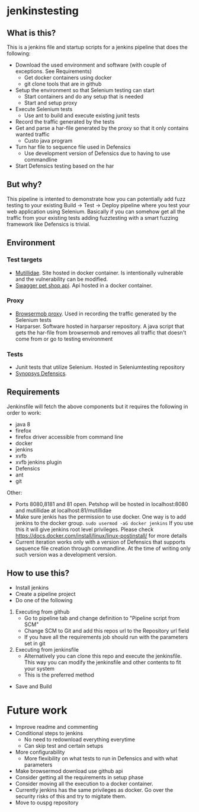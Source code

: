 # jenkinstesting

## What is this?
This is a jenkins file and startup scripts for a jenkins pipeline that does the following:
* Download the used environment and software (with couple of exceptions. See Requirements)
    * Get docker containers using docker
    * git clone tools that are in github
* Setup the environment so that Selenium testing can start
    * Start containers and do any setup that is needed
    * Start and setup proxy
* Execute Selenium tests
    * Use ant to build and execute existing junit tests
* Record the traffic generated by the tests
* Get and parse a har-file generated by the proxy so that it only contains wanted traffic
    * Custo java program
* Turn har file to sequence file used in Defensics
    * Use development version of Defensics due to having to use commandline
* Start Defensics testing based on the har

## But why?
This pipeline is intented to demonstrate how you can potentially add fuzz testing to your existing Build -> Test -> Deploy pipeline where you test your web application using Selenium. Basically if you can somehow get all the traffic from your existing tests adding fuzztesting with a smart fuzzing framework like Defensics is trivial. 

## Environment
### Test targets
* [Mutillidae](https://www.owasp.org/index.php/OWASP_Mutillidae_2_Project). Site hosted in docker container. Is intentionally vulnerable and the vulnerability can be modified. 
* [Swagger pet shop api](https://petstore.swagger.io/). Api hosted in a docker container. 

### Proxy
* [Browsermob proxy](https://github.com/lightbody/browsermob-proxy). Used in recording the traffic generated by the Selenium tests
* Harparser. Software hosted in harparser repository. A java script that gets the har-file from browsermob and removes all traffic that doesn't come from or go to testing environment

### Tests
* Junit tests that utilize Selenium. Hosted in Seleniumtesting repository
* [Synopsys Defensics](https://www.synopsys.com/software-integrity/security-testing/fuzz-testing.html).


## Requirements
Jenkinsfile will fetch the above components but it requires the following in order to work:

* java 8
* firefox
* firefox driver accessible from command line
* docker
* jenkins
* xvfb 
* xvfb jenkins plugin
* Defensics
* ant
* git

Other:
* Ports 8080,8181 and 81 open. Petshop will be hosted in localhost:8080 and mutillidae at localhost:81/mutillidae
* Make sure jenkis has the permission to use docker. One way is to add jenkins to the docker group. ``` sudo usermod -aG docker jenkins ``` If you use this it will give jenkins root level privileges. Please check https://docs.docker.com/install/linux/linux-postinstall/ for more details
* Current iteration works only with a version of Defensics that supports sequence file creation through commandline. At the time of writing only such version was a development version.


## How to use this?
* Install jenkins
* Create a pipeline project
* Do one of the following
1. Executing from github
    * Go to pipeline tab and change definition to "Pipeline script from SCM"
    * Change SCM to Git and add this repos url to the Repository url field
    * If you have all the requirements job should run with the parameters set in git
2. Executing from jenkinsfile
    * Alternatively you can clone this repo and execute the jenkinsfile. This way you can modify the jenkinsfile and other contents to fit your system
    * This is the preferred method

* Save and Build

# Future work
* Improve readme and commenting
* Conditional steps to jenkins
    * No need to redownload everything everytime
    * Can skip test and certain setups
* More configurability
    * More flexibility on what tests to run in Defensics and with what parameters
* Make browsermod download use github api
* Consider getting all the requirements in setup phase
* Consider moving all the execution to a docker container. 
* Currently jenkins has the same privileges as docker. Go over the security risks of this and try to migitate them.
* Move to ouspg repository




